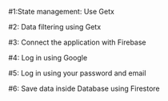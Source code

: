 #1:State management: Use Getx  

#2: Data filtering using Getx

#3: Connect the application with Firebase

#4: Log in using Google

#5: Log in using your password and email

#6: Save data inside Database using Firestore
